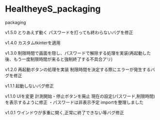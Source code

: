 # HealtheyeS_packaging
packaging

v1.5.0  とりあえず動く
        パスワードを打っても終わらないバグを修正
        

v1.4.0   カスタムtkinterを適用

v1.3.0  制限時間で画面を隠し、パスワードで解除する処理を実装(再起動した後、もう一度制限時間が来ると強制終了する不具合アリ)

v1.2.0  再起動ボタンの処理を実装
        制限時間を決定する際にエラーが発生するバグを修正

v1.1.1  起動しないバグ修正

v1.1.0  UIを変更
        計測開始・停止ボタンを廃止
        現在の設定(パスワード,制限時間)を表示するように修正
            ・パスワードは非表示予定
        importを整理しました

v1.0.1  ウインドウが多重に開く,正常に終了できない等バグ修正